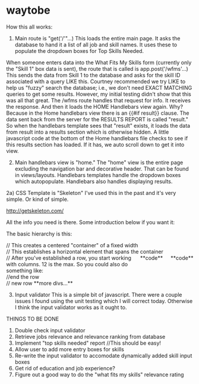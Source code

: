 # waytobe

How this all works:

1) Main route is "get('/'"...)
This loads the entire main page. It asks the database to hand it a list of all job and skill names. It uses these to populate the dropdown boxes for Top Skills Needed.

When someone enters data into the What Fits My Skills form (currently only the "Skill 1" box data is sent), the route that is called is app.post('/wfms'...)
This sends the data from Skill 1 to the database and asks for the skill ID associated with a query LIKE this. Courtney recommended we try LIKE to help us "fuzzy" search the database; i.e., we don't need EXACT MATCHING queries to get some results. However, my initial testing didn't show that this was all that great.
The /wfms route handles that request for info. It receives the response. And then it loads the HOME Handlebars view again.
Why?
Because in the Home handlebars view there is an {{#if result}} clause.
The data sent back from the server for the RESULTS REPORT is called "result." So when the handlebars template sees that "result" exists, it loads the data from result into a results section which is otherwise hidden.
A little javascript code at the bottom of the Home handlebars file checks to see if this results section has loaded. If it has, we auto scroll down to get it into view.

2) Main handlebars view is "home." 
The "home" view is the entire page excluding the navigation bar and decorative header. That can be found in views/layouts.
Handlebars templates handle the dropdown boxes which autopopulate.
Handlebars also handles displaying results.

2a) CSS Template is "Skeleton"
I've used this in the past and it's very simple. Or kind of simple.

http://getskeleton.com/

All the info you need is there. Some introduction below if you want it:

The basic hierarchy is this:
<div class = "container"> // This creates a centered "container" of a fixed width
<div class = "row">    // This establishes a horizontal element that spans the container
<div class = "twelve columns"> // After you've established a row, you start working with columns. 12 is the max.
So you could also do something like:
<div class = "two columns">
**code**
</div>
<div class = "six columns">
**code**
</div>
</div>  //end the row
<div class = "row"> // new row
**more divs...**


3) Input validator
This is a simple bit of javascript. There were a couple issues I found using the unit testing which I will correct today. Otherwise I think the input validator works as it ought to.

THINGS TO BE DONE
1) Double check input validator
2) Retrieve jobs relevance and relevance ranking from database
3) Implement "top skills needed" report //This should be easy!
4) Allow user to add more entry boxes for skills
5) Re-write the input validator to accomodate dynamically added skill input boxes
6) Get rid of education and job experience?
7) Figure out a good way to do the "what fits my skills" relevance rating
